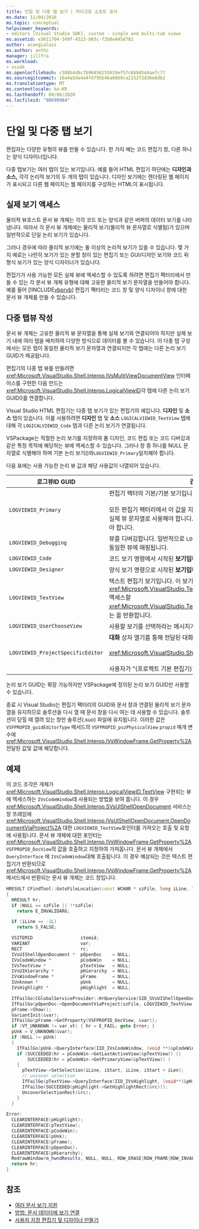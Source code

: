 ```yaml
---
title: 단일 및 다중 탭 보기 | 마이크로 소프트 문서
ms.date: 11/04/2016
ms.topic: conceptual
helpviewer_keywords:
- editors [Visual Studio SDK], custom - single and multi-tab views
ms.assetid: e3611704-349f-4323-b03c-f2b0a445d781
author: acangialosi
ms.author: anthc
manager: jillfra
ms.workload:
- vssdk
ms.openlocfilehash: c308b4d6c7b90456255019ef57c6b9d544aefc77
ms.sourcegitcommit: 16a4a5da4a4fd795b46a0869ca2152f2d36e6db2
ms.translationtype: MT
ms.contentlocale: ko-KR
ms.lasthandoff: 04/06/2020
ms.locfileid: "80699984"
---
```

# <a name="single-and-multi-tab-views"></a>단일 및 다중 탭 보기
편집자는 다양한 유형의 뷰를 만들 수 있습니다. 한 가지 예는 코드 편집기 창, 다른 하나는 양식 디자이너입니다.

 다중 탭보기는 여러 탭이 있는 보기입니다. 예를 들어 HTML 편집기 하단에는 **디자인과** **소스,** 각각 논리적 보기의 두 개의 탭이 있습니다. 디자인 보기에는 렌더링된 웹 페이지가 표시되고 다른 웹 페이지는 웹 페이지를 구성하는 HTML이 표시됩니다.

## <a name="accessing-physical-views"></a>실제 보기 액세스
 물리적 뷰호스트 문서 뷰 개체는 각각 코드 또는 양식과 같은 버퍼의 데이터 보기를 나타냅니다. 따라서 각 문서 뷰 개체에는 물리적 보기(물리적 뷰 문자열로 식별됨)가 있으며 일반적으로 단일 논리 보기가 있습니다.

 그러나 경우에 따라 물리적 보기에는 둘 이상의 논리적 보기가 있을 수 있습니다. 몇 가지 예로는 나란히 보기가 있는 분할 창이 있는 편집기 또는 GUI/디자인 보기와 코드 뒤형식 보기가 있는 양식 디자이너가 있습니다.

 편집기가 사용 가능한 모든 실제 뷰에 액세스할 수 있도록 하려면 편집기 팩터리에서 만들 수 있는 각 문서 뷰 개체 유형에 대해 고유한 물리적 보기 문자열을 만들어야 합니다. 예를 들어 [!INCLUDE[vbprvb](../code-quality/includes/vbprvb_md.md)] 편집기 팩터리는 코드 창 및 양식 디자이너 창에 대한 문서 뷰 개체를 만들 수 있습니다.

## <a name="creating-multi-tabbed-views"></a>다중 탭뷰 작성
 문서 뷰 개체는 고유한 물리적 뷰 문자열을 통해 실제 보기와 연결되어야 하지만 실제 보기 내에 여러 탭을 배치하여 다양한 방식으로 데이터를 볼 수 있습니다. 이 다중 탭 구성에서는 모든 탭이 동일한 물리적 보기 문자열과 연결되지만 각 탭에는 다른 논리 보기 GUID가 제공됩니다.

 편집기의 다중 탭 뷰를 만들려면 <xref:Microsoft.VisualStudio.Shell.Interop.IVsMultiViewDocumentView> 인터페이스를 구현한 다음 만드는<xref:Microsoft.VisualStudio.Shell.Interop.LogicalViewID>각 탭에 다른 논리 보기 GUID()를 연결합니다.

 Visual Studio HTML 편집기는 다중 탭 보기가 있는 편집기의 예입니다. **디자인** 및 **소스** 탭이 있습니다. 이를 사용하려면 **디자인** 탭 및 **소스** `LOGICALVIEWID_TextView` 탭에 대해 각 `LOGICALVIEWID_Code` 탭과 다른 논리 보기가 연결됩니다.

 VSPackage는 적절한 논리 보기를 지정하여 폼 디자인, 코드 편집 또는 코드 디버깅과 같은 특정 목적에 해당하는 뷰에 액세스할 수 있습니다. 그러나 창 중 하나를 NULL 문자열로 식별해야 하며 기본 논리 보기()와`LOGVIEWID_Primary`일치해야 합니다.

 다음 표에는 사용 가능한 논리 뷰 값과 해당 사용값이 나열되어 있습니다.

|로그뷰ID GUID|권장 사용|
|--------------------|---------------------|
|`LOGVIEWID_Primary`|편집기 팩터의 기본/기본 보기입니다.<br /><br /> 모든 편집기 팩터리에서 이 값을 지원해야 합니다. 이 뷰는 NULL 문자열을 실제 뷰 문자열로 사용해야 합니다. 하나 이상의 논리 뷰를 이 값으로 설정해야 합니다.|
|`LOGVIEWID_Debugging`|뷰를 디버깅합니다. 일반적으로 `LOGVIEWID_Debugging` `LOGVIEWID_Code`와 동일한 뷰에 매핑됩니다.|
|`LOGVIEWID_Code`|코드 보기 명령에서 시작된 **보기입니다.**|
|`LOGVIEWID_Designer`|양식 보기 명령으로 시작된 **보기입니다.**|
|`LOGVIEWID_TextView`|텍스트 편집기 보기입니다. 이 보기는 에 <xref:Microsoft.VisualStudio.TextManager.Interop.IVsCodeWindow>액세스할 <xref:Microsoft.VisualStudio.TextManager.Interop.IVsTextView>수 있는 을 반환합니다.|
|`LOGVIEWID_UserChooseView`|사용할 보기를 선택하라는 메시지가 표시됩니다.|
|`LOGVIEWID_ProjectSpecificEditor`|**대화** 상자 열기를 통해 전달된 대화 상자<br /><br /> <xref:Microsoft.VisualStudio.Shell.Interop.IVsProject.OpenItem%2A><br /><br /> 사용자가 "(프로젝트 기본 편집기)" 항목을 선택할 때|

 논리 보기 GUID는 확장 가능하지만 VSPackage에 정의된 논리 보기 GUID만 사용할 수 있습니다.

 종료 시 Visual Studio는 편집기 팩터리의 GUID와 문서 창과 연결된 물리적 보기 문자열을 유지하므로 솔루션을 다시 열 때 문서 창을 다시 여는 데 사용할 수 있습니다. 솔루션이 닫힐 때 열려 있는 창만 솔루션(.suo) 파일에 유지됩니다. 이러한 값은 `VSFPROPID_guidEditorType` 메서드의 `VSFPROPID_pszPhysicalView` `propid` 매개 변수에 <xref:Microsoft.VisualStudio.Shell.Interop.IVsWindowFrame.GetProperty%2A> 전달된 값및 값에 해당합니다.

## <a name="example"></a>예제
 이 코드 조각은 개체가 <xref:Microsoft.VisualStudio.Shell.Interop.LogicalViewID.TextView> 구현되는 뷰에 액세스하는 `IVsCodeWindow`데 사용되는 방법을 보여 줍니다. 이 경우 <xref:Microsoft.VisualStudio.Shell.Interop.SVsUIShellOpenDocument> 서비스는 창 프레임에 <xref:Microsoft.VisualStudio.Shell.Interop.IVsUIShellOpenDocument.OpenDocumentViaProject%2A> 대한 `LOGVIEWID_TextView`포인터를 가져오는 호출 및 요청에 사용됩니다. 문서 뷰 개체에 대한 포인터는 <xref:Microsoft.VisualStudio.Shell.Interop.IVsWindowFrame.GetProperty%2A> `VSFPROPID_DocView`의 값을 호출하고 지정하여 가져옵니다. 문서 뷰 개체에서 `QueryInterface` 에 `IVsCodeWindow`대해 호출됩니다. 이 경우 예상되는 것은 텍스트 편집기가 반환되므로 <xref:Microsoft.VisualStudio.Shell.Interop.IVsWindowFrame.GetProperty%2A> 메서드에서 반환되는 문서 뷰 개체는 코드 창입니다.

```cpp
HRESULT CFindTool::GotoFileLocation(const WCHAR * szFile, long iLine, long iStart, long iLen)
{
  HRESULT hr;
  if (NULL == szFile || !*szFile)
    return E_INVALIDARG;

  if (iLine == -1L)
    return S_FALSE;

  VSITEMID                  itemid;
  VARIANT                   var;
  RECT                      rc;
  IVsUIShellOpenDocument *  pOpenDoc    = NULL;
  IVsCodeWindow *           pCodeWin    = NULL;
  IVsTextView *             pTextView   = NULL;
  IVsUIHierarchy *          pHierarchy  = NULL;
  IVsWindowFrame *          pFrame      = NULL;
  IUnknown *                pUnk        = NULL;
  IVsHighlight *            pHighlight  = NULL;

  IfFailGo(CGlobalServiceProvider::HrQueryService(SID_SVsUIShellOpenDocument, IID_IVsUIShellOpenDocument, (void **)&pOpenDoc));
  IfFailGo(pOpenDoc->OpenDocumentViaProject(szFile, LOGVIEWID_TextView, NULL, &pHierarchy, &itemid, &pFrame));
  pFrame->Show();
  VariantInit(&var);
  IfFailGo(pFrame->GetProperty(VSFPROPID_DocView, &var));
  if (VT_UNKNOWN != var.vt) { hr = E_FAIL; goto Error; }
  pUnk = V_UNKNOWN(&var);
  if (NULL != pUnk)
  {
    IfFailGo(pUnk->QueryInterface(IID_IVsCodeWindow, (void **)&pCodeWin));
    if (SUCCEEDED(hr = pCodeWin->GetLastActiveView(&pTextView)) ||
        SUCCEEDED(hr = pCodeWin->GetPrimaryView(&pTextView)) )
    {
      pTextView->SetSelection(iLine, iStart, iLine, iStart + iLen);
      // uncover selection
      IfFailGo(pTextView->QueryInterface(IID_IVsHighlight, (void**)&pHighlight));
      IfFailGo(SUCCEEDED(pHighlight->GetHighlightRect(&rc)));
      UncoverSelectionRect(&rc);
    }
  }

Error:
  CLEARINTERFACE(pHighlight);
  CLEARINTERFACE(pTextView);
  CLEARINTERFACE(pCodeWin);
  CLEARINTERFACE(pUnk);
  CLEARINTERFACE(pFrame);
  CLEARINTERFACE(pOpenDoc);
  CLEARINTERFACE(pHierarchy);
  RedrawWindow(m_hwndResults, NULL, NULL, RDW_ERASE|RDW_FRAME|RDW_INVALIDATE|RDW_ALLCHILDREN);
  return hr;
}
```

## <a name="see-also"></a>참조
- [여러 문서 보기 지원](../extensibility/supporting-multiple-document-views.md)
- [방법: 문서 데이터에 보기 연결](../extensibility/how-to-attach-views-to-document-data.md)
- [사용자 지정 편집기 및 디자이너 만들기](../extensibility/creating-custom-editors-and-designers.md)
